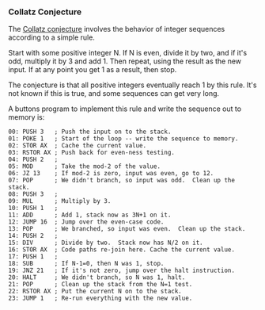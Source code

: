 ### Collatz Conjecture

The [Collatz conjecture](https://en.wikipedia.org/wiki/Collatz_conjecture)
involves the behavior of integer sequences according to a simple rule. 

Start with some positive integer N.  If N is even, divide it by 
two, and if it's odd, multiply it by 3 and add 1. Then repeat, 
using the result as the new input.  If at any point you get 
1 as a result, then stop.

The conjecture is that all positive integers eventually reach 1
by this rule.  It's not known if this is true, and some 
sequences can get very long.

A buttons program to implement this rule and write the 
sequence out to memory is:

    00: PUSH 3   ; Push the input on to the stack.
    01: POKE 1   ; Start of the loop -- write the sequence to memory.
    02: STOR AX  ; Cache the current value.
    03: RSTOR AX ; Push back for even-ness testing.
    04: PUSH 2   ; 
    05: MOD      ; Take the mod-2 of the value.
    06: JZ 13    ; If mod-2 is zero, input was even, go to 12.
    07: POP      ; We didn't branch, so input was odd.  Clean up the stack.
    08: PUSH 3   ; 
    09: MUL      ; Multiply by 3.
    10: PUSH 1   ; 
    11: ADD      ; Add 1, stack now as 3N+1 on it.
    12: JUMP 16  ; Jump over the even-case code.
    13: POP      ; We branched, so input was even.  Clean up the stack.
    14: PUSH 2   ; 
    15: DIV      ; Divide by two.  Stack now has N/2 on it.
    16: STOR AX  ; Code paths re-join here. Cache the current value.
    17: PUSH 1   ; 
    18: SUB      ; If N-1=0, then N was 1, stop.
    19: JNZ 21   ; If it's not zero, jump over the halt instruction.
    20: HALT     ; We didn't branch, so N was 1, halt.
    21: POP      ; Clean up the stack from the N=1 test.
    22: RSTOR AX ; Put the current N on to the stack.
    23: JUMP 1   ; Re-run everything with the new value.
